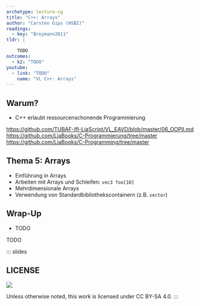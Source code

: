 ```yaml
---
archetype: lecture-cg
title: "C++: Arrays"
author: "Carsten Gips (HSBI)"
readings:
  - key: "Breymann2011"
tldr: |

    TODO
outcomes:
  - k2: "TODO"
youtube:
  - link: "TODO"
    name: "VL C++: Arrays"
---
```



## Warum?

-   C++ erlaubt ressourcenschonende Programmierung

https://github.com/TUBAF-IfI-LiaScript/VL_EAVD/blob/master/06_OOPII.md
https://github.com/LiaBooks/C-Programmierung/tree/master
https://github.com/LiaBooks/C-Programming/tree/master



## Thema 5: Arrays

- Einführung in Arrays
- Arbeiten mit Arrays und Schleifen: `vec3 foo[10]`
- Mehrdimensionale Arrays
- Verwendung von Standardbibliothekscontainern (z.B. `vector`)





## Wrap-Up

-   TODO


TODO







<!-- DO NOT REMOVE - THIS IS A LAST SLIDE TO INDICATE THE LICENSE AND POSSIBLE EXCEPTIONS (IMAGES, ...). -->
::: slides
## LICENSE
![](https://licensebuttons.net/l/by-sa/4.0/88x31.png)

Unless otherwise noted, this work is licensed under CC BY-SA 4.0.
:::
